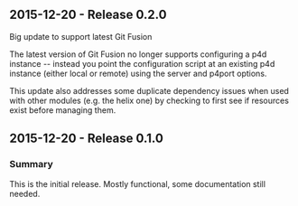 ## 2015-12-20 - Release 0.2.0
Big update to support latest Git Fusion

The latest version of Git Fusion no longer supports configuring a
p4d instance -- instead you point the configuration script at an
existing p4d instance (either local or remote) using the server and
p4port options.

This update also addresses some duplicate dependency issues when
used with other modules (e.g. the helix one) by checking to first see
if resources exist before managing them.

## 2015-12-20 - Release 0.1.0
### Summary
This is the initial release. Mostly functional, some documentation still needed.
